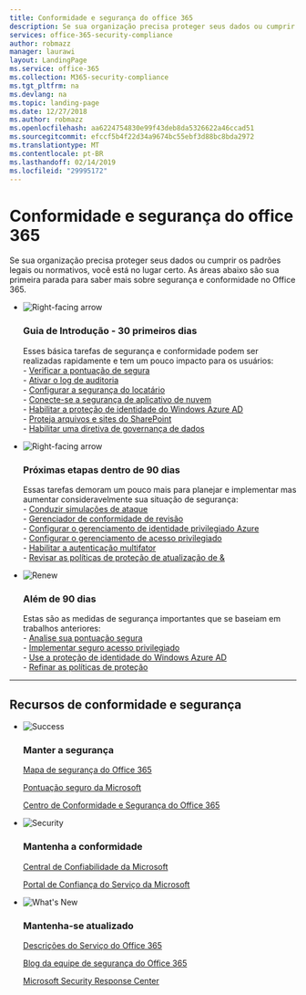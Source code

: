 ```yaml
---
title: Conformidade e segurança do office 365
description: Se sua organização precisa proteger seus dados ou cumprir os padrões legais ou normativos, você está no lugar certo. Aqui, você pode aprender sobre segurança e conformidade no Office 365
services: office-365-security-compliance
author: robmazz
manager: laurawi
layout: LandingPage
ms.service: office-365
ms.collection: M365-security-compliance
ms.tgt_pltfrm: na
ms.devlang: na
ms.topic: landing-page
ms.date: 12/27/2018
ms.author: robmazz
ms.openlocfilehash: aa6224754830e99f43deb8da5326622a46ccad51
ms.sourcegitcommit: efccf5b4f22d34a9674bc55ebf3d88bc8bda2972
ms.translationtype: MT
ms.contentlocale: pt-BR
ms.lasthandoff: 02/14/2019
ms.locfileid: "29995172"
---
```

# <a name="office-365-security-and-compliance"></a>Conformidade e segurança do office 365

Se sua organização precisa proteger seus dados ou cumprir os padrões legais ou normativos, você está no lugar certo. As áreas abaixo são sua primeira parada para saber mais sobre segurança e conformidade no Office 365.

<ul class="cardsF panelContent">
    <li>
        <div class="cardSize">
            <div class="cardPadding">
                <div class="card">
                    <div class="cardImageOuter">
                        <div class="cardImage">
                            <img src="https://docs.microsoft.com/office/media/icons/caret-right-blue.svg" alt="Right-facing arrow" />
                        </div>
                    </div>
                    <div class="cardText">
                        <h3>Guia de Introdução - 30 primeiros dias</h3>
                <p>Esses básica tarefas de segurança e conformidade podem ser realizadas rapidamente e tem um pouco impacto para os usuários: <br> - <a href="office-365-secure-score.md" target="_blank">Verificar a pontuação de segura</a> <br> - <a href="search-the-audit-log-in-security-and-compliance.md">Ativar o log de auditoria</a> <br> - <a href="tenant-wide-setup-for-increased-security.md">Configurar a segurança do locatário</a> <br> - <a href="https://docs.microsoft.com/cloud-app-security/connect-office-365-to-microsoft-cloud-app-security">Conecte-se a segurança de aplicativo de nuvem</a> <br> - <a href="https://docs.microsoft.com/azure/active-directory/active-directory-identityprotection-enable">Habilitar a proteção de identidade do Windows Azure AD</a> <br> - <a href="https://docs.microsoft.com/office365/enterprise/secure-sharepoint-online-sites-and-files">Proteja arquivos e sites do SharePoint</a> <br> - <a href="configure-supervision-policies.md">Habilitar uma diretiva de governança de dados</a> </p>
                    </div>
                </div>
            </div>
        </div>
    </li>
    <li>
        <div class="cardSize">
            <div class="cardPadding">
                <div class="card">
                    <div class="cardImageOuter">
                        <div class="cardImage">
                            <img src="https://docs.microsoft.com/office/media/icons/caret-right-blue.svg" alt="Right-facing arrow" />
                        </div>
                    </div>
                    <div class="cardText">
                        <h3>Próximas etapas dentro de 90 dias</h3>
                        <p>Essas tarefas demoram um pouco mais para planejar e implementar mas aumentar consideravelmente sua situação de segurança: <br> - <a href="attack-simulator.md">Conduzir simulações de ataque</a> <br> - <a href="meet-data-protection-and-regulatory-reqs-using-microsoft-cloud.md">Gerenciador de conformidade de revisão</a> <br> - <a href="https://docs.microsoft.com/azure/active-directory/privileged-identity-management/pim-configure">Configurar o gerenciamento de identidade privilegiado Azure</a> <br> - <a href="privileged-access-management-configuration.md">Configurar o gerenciamento de acesso privilegiado</a>  <br> - <a href="https://docs.microsoft.com/azure/active-directory/authentication/concept-mfa-howitworks">Habilitar a autenticação multifator</a> <br> - <a href="protect-against-threats.md">Revisar as políticas de proteção de atualização de &</a> </p>
                    </div>
                </div>
            </div>
        </div>
    </li>
    <li>
        <div class="cardSize">
            <div class="cardPadding">
                <div class="card">
                    <div class="cardImageOuter">
                        <div class="cardImage">
                            <img src="https://docs.microsoft.com/office/media/icons/renew.svg" alt="Renew" />
                        </div>
                    </div>
                    <div class="cardText">
                        <h3>Além de 90 dias</h3>
                        <p>Estas são as medidas de segurança importantes que se baseiam em trabalhos anteriores:<br>
                        - <a href="office-365-secure-score.md" target="_blank">Analise sua pontuação segura</a><br>
                        - <a href="https://docs.microsoft.com/windows-server/identity/securing-privileged-access/securing-privileged-access">Implementar seguro acesso privilegiado</a><br>
                        - <a href="https://docs.microsoft.com/azure/active-directory/active-directory-identityprotection">Use a proteção de identidade do Windows Azure AD</a><br>
                        - <a href="protect-against-threats.md">Refinar as políticas de proteção</a><br></p>
                    </div>
                </div>
            </div>
        </div>
    </li>
</ul>

<hr>
<h2>Recursos de conformidade e segurança</h2>

<ul class="panelContent cardsF">
    <li>
        <div class="cardSize">
            <div class="cardPadding">
                <div class="card">
                    <div class="cardImageOuter">
                        <div class="cardImage">
                            <img src="https://docs.microsoft.com/office/media/icons/success-blue.svg" alt="Success" data-linktype="external">
                        </div>
                    </div>
                    <div class="cardText">
                        <h3>Manter a segurança</h3>
                        <p><a href="security-roadmap.md">Mapa de segurança do Office 365</a></p>
                        <p><a href="office-365-secure-score.md" target="_blank">Pontuação seguro da Microsoft</a></p>
                        <p><a href="https://protection.office.com" target="_blank">Centro de Conformidade e Segurança do Office 365</a></p>
                    </div>
                </div>
            </div>
        </div>
    </li>
    <li>
        <div class="cardSize">
            <div class="cardPadding">
                <div class="card">
                    <div class="cardImageOuter">
                        <div class="cardImage">
                            <img src="https://docs.microsoft.com/office/media/icons/security-blue.svg" alt="Security" data-linktype="external">
                        </div>
                    </div>
                    <div class="cardText">
                        <h3>Mantenha a conformidade</h3>
                        <p><a href="https://www.microsoft.com/trustcenter" target="_blank">Central de Confiabilidade da Microsoft</a></p>
                        <p><a href="https://servicetrust.microsoft.com" target="_blank">Portal de Confiança do Serviço da Microsoft</a></p>
                    </div>
                </div>
            </div>
        </div>
    </li>
    <li>
        <div class="cardSize">
            <div class="cardPadding">
                <div class="card">
                    <div class="cardImageOuter">
                        <div class="cardImage">
                            <img src="https://docs.microsoft.com/office/media/icons/whats-new-megaphone-blue.svg" alt="What's New" data-linktype="external">
                        </div>
                    </div>
                    <div class="cardText">
                        <h3>Mantenha-se atualizado</h3>
                        <p><a href="https://docs.microsoft.com/office365/servicedescriptions/office-365-service-descriptions-technet-library" target="_blank">Descrições do Serviço do Office 365</a></p>
                        <p><a href="https://blogs.technet.microsoft.com/office365security" target="_blank">Blog da equipe de segurança do Office 365</a></p>
                        <p><a href="https://www.microsoft.com/msrc" target="_blank">Microsoft Security Response Center</a></p>
                    </div>
                </div>
            </div>
        </div>
    </li>
</ul>